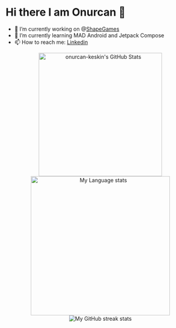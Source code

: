# Hi there I am Onurcan 👋

- 🔭 I’m currently working on @[ShapeGames](https://www.shapegames.com/)
- 🌱 I’m currently learning MAD Android and Jetpack Compose
- 📫 How to reach me: [Linkedin](https://www.linkedin.com/in/onurcan-keskin-andev97/)

<div align="center"> 
      <a href="https://awesome-github-stats.azurewebsites.net/index.html??cardType=github&theme=nord&preferLogin=false">    
          <img  alt="onurcan-keskin's GitHub Stats" src="https://awesome-github-stats.azurewebsites.net/user-stats/onurcan-keskin?cardType=github&theme=nord&preferLogin=false"
                height="328"/>
            </a>
           
  <a href="https://github-readme-stats-steel-omega.vercel.app/api/top-langs/?username=onurcan-keskin&layout=pie&theme=nord&hide_border=true&langs_count=10">
  <img
      src="https://github-readme-stats-steel-omega.vercel.app/api/top-langs/?username=onurcan-keskin&layout=pie&theme=nord&hide_border=true&langs_count=10"
      alt="My Language stats"
      height="370"/>
            </a>
</div>

<!-- Streal stats (Dark mode) -->
<div align="center">
    <img
       src="https://github-readme-streak-stats-phi-opal.vercel.app/?user=onurcan-keskin&theme=nord&locale=en&type=svg&hide_border=true"
       alt="My GitHub streak stats"
     />
</div>
